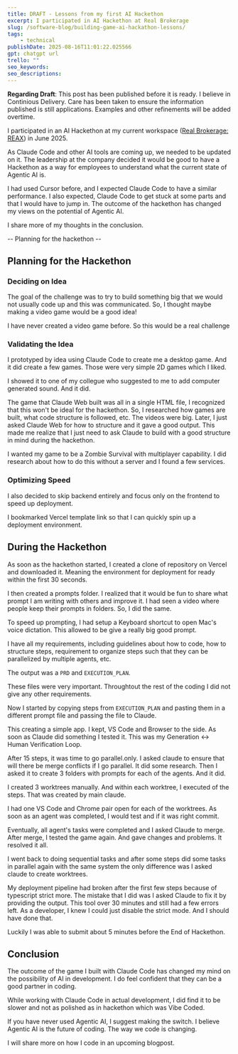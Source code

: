 ```yaml
---
title: DRAFT - Lessons from my first AI Hackethon
excerpt: I participated in AI Hackethon at Real Brokerage
slug: /software-blog/building-game-ai-hackathon-lessons/
tags:
    - technical
publishDate: 2025-08-16T11:01:22.025566
gpt: chatgpt url
trello: ""
seo_keywords: 
seo_descriptions: 
---
```


**Regarding Draft**: This post has been published before it is ready. I believe in Continious Delivery. Care has been taken to ensure the information published is still applications. Examples and other refinements will be added overtime. 

I participated in an AI Hackethon at my current workspace ([Real Brokerage: REAX](https://www.joinreal.com)) in June 2025.

As Claude Code and other AI tools are coming up, we needed to be updated on it. The leadership at the company decided it would be good to have a Hackethon as a way for employees to understand what the current state of Agentic AI is.

I had used Cursor before, and I expected Claude Code to have a similar performance. I also expected, Claude Code to get stuck at some parts and that I would have to jump in. The outcome of the hackethon has changed my views on the potential of Agentic AI. 

I share more of my thoughts in the conclusion.

-- Planning for the hackethon --

## Planning for the Hackethon

### Deciding on Idea
The goal of the challenge was to try to build something big that we would not usually code up and this was communicated. So, I thought maybe making a video game would be a good idea!

I have never created a video game before. So this would be a real challenge

### Validating the Idea

I prototyped by idea using Claude Code to create me a desktop game. And it did create a few games. Those were very simple 2D games which I liked.

I showed it to one of my collegue who suggested to me to add computer generated sound. And it did. 

The game that Claude Web built was all in a single HTML file, I recognized that this won't be ideal for the hackethon. So, I researched how games are built, what code structure is followed, etc. The videos were big. Later, I just asked Claude Web for how to structure and it gave a good output. This made me realize that I just need to ask Claude to build with a good structure in mind during the hackethon.

I wanted my game to be a Zombie Survival with multiplayer capability. I did research about how to do this without a server and I found a few services.

### Optimizing Speed

I also decided to skip backend entirely and focus only on the frontend to speed up deployment.

I bookmarked Vercel template link so that I can quickly spin up a deployment environment.

## During the Hackethon

As soon as the hackethon started, I created a clone of repository on Vercel and downloaded it. Meaning the environment for deployment for ready within the first 30 seconds.

I then created a prompts folder. I realized that it would be fun to share what prompt I am writing with others and improve it. I had seen a video where people keep their prompts in folders. So, I did the same.

To speed up prompting, I had setup a Keyboard shortcut to open Mac's voice dictation. This allowed to be give a really big good prompt.

I have all my requirements, including guidelines about how to code, how to structure steps, requirement to organize steps such that they can be parallelized by multiple agents, etc.

The output was a `PRD` and `EXECUTION_PLAN`. 

These files were very important. Throughtout the rest of the coding I did not give any other requirements.

Now I started by copying steps from `EXECUTION_PLAN` and pasting them in a different prompt file and passing the file to Claude.

This creating a simple app. I kept, VS Code and Browser to the side. As soon as Claude did something I tested it. This was my Generation <-> Human Verification Loop. 

After 15 steps, it was time to go parallel.only. I asked claude to ensure that will there be merge conflicts if I go parallel. It did some research. Then I asked it to create 3 folders with prompts for each of the agents. And it did.

I created 3 worktrees manually. And within each worktree, I executed of the steps. That was created by main claude. 

I had one VS Code and Chrome pair open for each of the worktrees. As soon as an agent was completed, I would test and if it was right commit.

Eventually, all agent's tasks were completed and I asked Claude to merge. After merge, I tested the game again. And gave changes and problems. It resolved it all.

I went back to doing sequential tasks and after some steps did some tasks in parallel again with the same system the only difference was I asked claude to create worktrees.

My deployment pipeline had broken after the first few steps because of typescript strict more. The mistake that I did was I asked Claude to fix it by providing the output. This tool over 30 minutes and still had a few errors left. As a developer, I knew I could just disable the strict mode. And I should have done that.

Luckily I was able to submit about 5 minutes before the End of Hackethon.

## Conclusion

The outcome of the game I built with Claude Code has changed my mind on the possibility of AI in development. I do feel confident that they can be a good partner in coding.

While working with Claude Code in actual development, I did find it to be slower and not as polished as in hackethon which was Vibe Coded.

If you have never used Agentic AI, I suggest making the switch. I believe Agentic AI is the future of coding. The way we code is changing.

I will share more on how I code in an upcoming blogpost.
